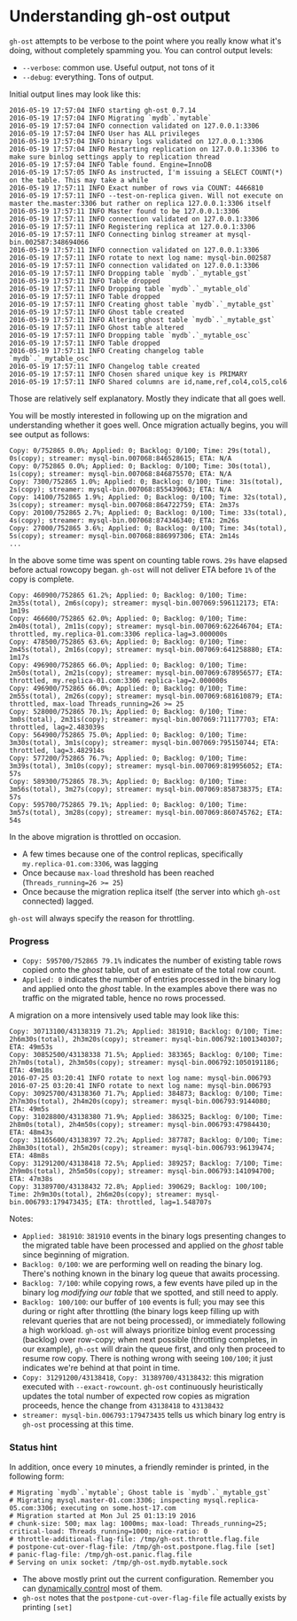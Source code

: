 # Understanding gh-ost output

`gh-ost` attempts to be verbose to the point where you really know what it's doing, without completely spamming you.
You can control output levels:
- `--verbose`: common use. Useful output, not tons of it
- `--debug`: everything. Tons of output.

Initial output lines may look like this:
```
2016-05-19 17:57:04 INFO starting gh-ost 0.7.14
2016-05-19 17:57:04 INFO Migrating `mydb`.`mytable`
2016-05-19 17:57:04 INFO connection validated on 127.0.0.1:3306
2016-05-19 17:57:04 INFO User has ALL privileges
2016-05-19 17:57:04 INFO binary logs validated on 127.0.0.1:3306
2016-05-19 17:57:04 INFO Restarting replication on 127.0.0.1:3306 to make sure binlog settings apply to replication thread
2016-05-19 17:57:04 INFO Table found. Engine=InnoDB
2016-05-19 17:57:05 INFO As instructed, I'm issuing a SELECT COUNT(*) on the table. This may take a while
2016-05-19 17:57:11 INFO Exact number of rows via COUNT: 4466810
2016-05-19 17:57:11 INFO --test-on-replica given. Will not execute on master the.master:3306 but rather on replica 127.0.0.1:3306 itself
2016-05-19 17:57:11 INFO Master found to be 127.0.0.1:3306
2016-05-19 17:57:11 INFO connection validated on 127.0.0.1:3306
2016-05-19 17:57:11 INFO Registering replica at 127.0.0.1:3306
2016-05-19 17:57:11 INFO Connecting binlog streamer at mysql-bin.002587:348694066
2016-05-19 17:57:11 INFO connection validated on 127.0.0.1:3306
2016-05-19 17:57:11 INFO rotate to next log name: mysql-bin.002587
2016-05-19 17:57:11 INFO connection validated on 127.0.0.1:3306
2016-05-19 17:57:11 INFO Dropping table `mydb`.`_mytable_gst`
2016-05-19 17:57:11 INFO Table dropped
2016-05-19 17:57:11 INFO Dropping table `mydb`.`_mytable_old`
2016-05-19 17:57:11 INFO Table dropped
2016-05-19 17:57:11 INFO Creating ghost table `mydb`.`_mytable_gst`
2016-05-19 17:57:11 INFO Ghost table created
2016-05-19 17:57:11 INFO Altering ghost table `mydb`.`_mytable_gst`
2016-05-19 17:57:11 INFO Ghost table altered
2016-05-19 17:57:11 INFO Dropping table `mydb`.`_mytable_osc`
2016-05-19 17:57:11 INFO Table dropped
2016-05-19 17:57:11 INFO Creating changelog table `mydb`.`_mytable_osc`
2016-05-19 17:57:11 INFO Changelog table created
2016-05-19 17:57:11 INFO Chosen shared unique key is PRIMARY
2016-05-19 17:57:11 INFO Shared columns are id,name,ref,col4,col5,col6
```
Those are relatively self explanatory. Mostly they indicate that all goes well.

You will be mostly interested in following up on the migration and understanding whether it goes well. Once migration actually begins, you will see output as follows:

```
Copy: 0/752865 0.0%; Applied: 0; Backlog: 0/100; Time: 29s(total), 0s(copy); streamer: mysql-bin.007068:846528615; ETA: N/A
Copy: 0/752865 0.0%; Applied: 0; Backlog: 0/100; Time: 30s(total), 1s(copy); streamer: mysql-bin.007068:846875570; ETA: N/A
Copy: 7300/752865 1.0%; Applied: 0; Backlog: 0/100; Time: 31s(total), 2s(copy); streamer: mysql-bin.007068:855439063; ETA: N/A
Copy: 14100/752865 1.9%; Applied: 0; Backlog: 0/100; Time: 32s(total), 3s(copy); streamer: mysql-bin.007068:864722759; ETA: 2m37s
Copy: 20100/752865 2.7%; Applied: 0; Backlog: 0/100; Time: 33s(total), 4s(copy); streamer: mysql-bin.007068:874346340; ETA: 2m26s
Copy: 27000/752865 3.6%; Applied: 0; Backlog: 0/100; Time: 34s(total), 5s(copy); streamer: mysql-bin.007068:886997306; ETA: 2m14s
...
```
In the above some time was spent on counting table rows. `29s` have elapsed before actual rowcopy began. `gh-ost` will not deliver ETA before `1%` of the copy is complete.

```
Copy: 460900/752865 61.2%; Applied: 0; Backlog: 0/100; Time: 2m35s(total), 2m6s(copy); streamer: mysql-bin.007069:596112173; ETA: 1m19s
Copy: 466600/752865 62.0%; Applied: 0; Backlog: 0/100; Time: 2m40s(total), 2m11s(copy); streamer: mysql-bin.007069:622646704; ETA: throttled, my.replica-01.com:3306 replica-lag=3.000000s
Copy: 478500/752865 63.6%; Applied: 0; Backlog: 0/100; Time: 2m45s(total), 2m16s(copy); streamer: mysql-bin.007069:641258880; ETA: 1m17s
Copy: 496900/752865 66.0%; Applied: 0; Backlog: 0/100; Time: 2m50s(total), 2m21s(copy); streamer: mysql-bin.007069:678956577; ETA: throttled, my.replica-01.com:3306 replica-lag=2.000000s
Copy: 496900/752865 66.0%; Applied: 0; Backlog: 0/100; Time: 2m55s(total), 2m26s(copy); streamer: mysql-bin.007069:681610879; ETA: throttled, max-load Threads_running=26 >= 25
Copy: 528000/752865 70.1%; Applied: 0; Backlog: 0/100; Time: 3m0s(total), 2m31s(copy); streamer: mysql-bin.007069:711177703; ETA: throttled, lag=2.483039s
Copy: 564900/752865 75.0%; Applied: 0; Backlog: 0/100; Time: 3m30s(total), 3m1s(copy); streamer: mysql-bin.007069:795150744; ETA: throttled, lag=3.482914s
Copy: 577200/752865 76.7%; Applied: 0; Backlog: 0/100; Time: 3m39s(total), 3m10s(copy); streamer: mysql-bin.007069:819956052; ETA: 57s
Copy: 589300/752865 78.3%; Applied: 0; Backlog: 0/100; Time: 3m56s(total), 3m27s(copy); streamer: mysql-bin.007069:858738375; ETA: 57s
Copy: 595700/752865 79.1%; Applied: 0; Backlog: 0/100; Time: 3m57s(total), 3m28s(copy); streamer: mysql-bin.007069:860745762; ETA: 54s
```

In the above migration is throttled on occasion.

- A few times because one of the control replicas, specifically `my.replica-01.com:3306`, was lagging
- Once because `max-load` threshold has been reached (`Threads_running=26 >= 25`)
- Once because the migration replica itself (the server into which `gh-ost` connected) lagged.

`gh-ost` will always specify the reason for throttling.

### Progress

- `Copy: 595700/752865 79.1%` indicates the number of existing table rows copied onto the _ghost_ table, out of an estimate of the total row count.
- `Applied: 0` indicates the number of entries processed in the binary log and applied onto the _ghost_ table. In the examples above there was no traffic on the migrated table, hence no rows processed.

A migration on a more intensively used table may look like this:

```
Copy: 30713100/43138319 71.2%; Applied: 381910; Backlog: 0/100; Time: 2h6m30s(total), 2h3m20s(copy); streamer: mysql-bin.006792:1001340307; ETA: 49m53s
Copy: 30852500/43138338 71.5%; Applied: 383365; Backlog: 0/100; Time: 2h7m0s(total), 2h3m50s(copy); streamer: mysql-bin.006792:1050191186; ETA: 49m18s
2016-07-25 03:20:41 INFO rotate to next log name: mysql-bin.006793
2016-07-25 03:20:41 INFO rotate to next log name: mysql-bin.006793
Copy: 30925700/43138360 71.7%; Applied: 384873; Backlog: 0/100; Time: 2h7m30s(total), 2h4m20s(copy); streamer: mysql-bin.006793:9144080; ETA: 49m5s
Copy: 31028800/43138380 71.9%; Applied: 386325; Backlog: 0/100; Time: 2h8m0s(total), 2h4m50s(copy); streamer: mysql-bin.006793:47984430; ETA: 48m43s
Copy: 31165600/43138397 72.2%; Applied: 387787; Backlog: 0/100; Time: 2h8m30s(total), 2h5m20s(copy); streamer: mysql-bin.006793:96139474; ETA: 48m8s
Copy: 31291200/43138418 72.5%; Applied: 389257; Backlog: 7/100; Time: 2h9m0s(total), 2h5m50s(copy); streamer: mysql-bin.006793:141094700; ETA: 47m38s
Copy: 31389700/43138432 72.8%; Applied: 390629; Backlog: 100/100; Time: 2h9m30s(total), 2h6m20s(copy); streamer: mysql-bin.006793:179473435; ETA: throttled, lag=1.548707s
```

Notes:

- `Applied: 381910`: `381910` events in the binary logs presenting changes to the migrated table have been processed and applied on the _ghost_ table since beginning of migration.
- `Backlog: 0/100`: we are performing well on reading the binary log. There's nothing known in the binary log queue that awaits processing.
- `Backlog: 7/100`: while copying rows, a few events have piled up in the binary log _modifying our table_ that we spotted, and still need to apply.
- `Backlog: 100/100`: our buffer of `100` events is full; you may see this during or right after throttling (the binary logs keep filling up with relevant queries that are not being processed), or immediately following a high workload.
  `gh-ost` will always prioritize binlog event processing (backlog) over row-copy; when next possible (throttling completes, in our example), `gh-ost` will drain the queue first, and only then proceed to resume row copy.
  There is nothing wrong with seeing `100/100`; it just indicates we're behind at that point in time.
- `Copy: 31291200/43138418`, `Copy: 31389700/43138432`: this migration executed with `--exact-rowcount`. `gh-ost` continuously heuristically updates the total number of expected row copies as migration proceeds, hence the change from `43138418` to `43138432`
- `streamer: mysql-bin.006793:179473435` tells us which binary log entry is `gh-ost` processing at this time.

### Status hint

In addition, once every `10` minutes, a friendly reminder is printed, in the following form:

```
# Migrating `mydb`.`mytable`; Ghost table is `mydb`.`_mytable_gst`
# Migrating mysql.master-01.com:3306; inspecting mysql.replica-05.com:3306; executing on some.host-17.com
# Migration started at Mon Jul 25 01:13:19 2016
# chunk-size: 500; max lag: 1000ms; max-load: Threads_running=25; critical-load: Threads_running=1000; nice-ratio: 0
# throttle-additional-flag-file: /tmp/gh-ost.throttle.flag.file
# postpone-cut-over-flag-file: /tmp/gh-ost.postpone.flag.file [set]
# panic-flag-file: /tmp/gh-ost.panic.flag.file
# Serving on unix socket: /tmp/gh-ost.mydb.mytable.sock
```

- The above mostly print out the current configuration. Remember you can [dynamically control](interactive-commands.md) most of them.
- `gh-ost` notes that the `postpone-cut-over-flag-file` file actually exists by printing `[set]`

